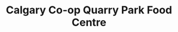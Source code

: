 ---
title: "Calgary Co-op Quarry Park Food Centre"
url: /calgary/calgary-co-op-quarry-park-food-centre/
shop: supermarket
---